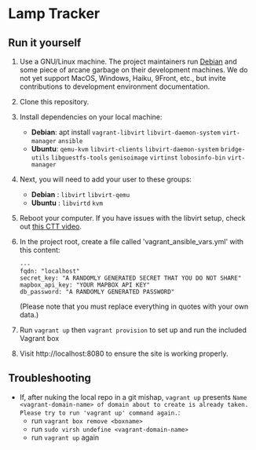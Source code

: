 # Lamp Tracker

## Run it yourself
1. Use a GNU/Linux machine. The project maintainers run [Debian](https://www.debian.org) and some piece of arcane garbage on their development machines. We do not yet support MacOS, Windows, Haiku, 9Front, etc., but invite contributions to development environment documentation.
1. Clone this repository.
1. Install dependencies on your local machine:
   * **Debian**: apt install `vagrant-libvirt` `libvirt-daemon-system` `virt-manager` `ansible`
   * **Ubuntu**: `qemu-kvm` `libvirt-clients` `libvirt-daemon-system` `bridge-utils` `libguestfs-tools` `genisoimage` `virtinst` `lobosinfo-bin` `virt-manager`
1. Next, you will need to add your user to these groups:
    - **Debian** : `libvirt` `libvirt-qemu`
    - **Ubuntu** : `libvirtd` `kvm`
1. Reboot your computer. If you have issues with the libvirt setup, check out [this CTT video](https://www.youtube.com/watch?v=ozYKkaVK0_A).
1. In the project root, create a file called 'vagrant_ansible_vars.yml' with this content:
    ```
    ---
    fqdn: "localhost"
    secret_key: "A RANDOMLY GENERATED SECRET THAT YOU DO NOT SHARE"
    mapbox_api_key: "YOUR MAPBOX API KEY"
    db_password: "A RANDOMLY GENERATED PASSWORD"
    ```
    (Please note that you must replace everything in quotes with your own data.)

1. Run `vagrant up` then `vagrant provision` to set up and run the included Vagrant box
1. Visit http://localhost:8080 to ensure the site is working properly.

## Troubleshooting
- If, after nuking the local repo in a git mishap, `vagrant up` presents `Name <vagrant-domain-name> of domain about to create is already taken. Please try to run
'vagrant up' command again.`:
    - run `vagrant box remove <boxname>`
    - run `sudo virsh undefine <vagrant-domain-name>`
    - run `vagrant up` again
